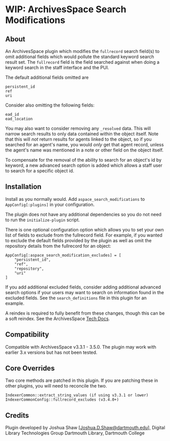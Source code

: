 # WIP: ArchivesSpace Search Modifications

## About

An ArchivesSpace plugin which modifies the `fullrecord` search field(s) to omit
additional fields which would pollute the standard keyword search result set. The 
`fullrecord` field is the field searched against when doing a keyword search in
the staff interface and the PUI.

The default additional fields omitted are
```
persistent_id
ref
uri
```

Consider also omitting the following fields:
```
ead_id
ead_location
```

You may also want to consider removing any `_resolved` data. This will narrow search results
to only data contained within the object itself. Note that this will *not* return results for
agents linked to the object, so if you searched for an agent's name, you would *only* get that
agent record, unless the agent's name was mentioned in a note or other field on the object
itself.

To compensate for the removal of the ability to search for an object's id by keyword,
a new advanced search option is added which allows a staff user to search for a specific
object id.

## Installation

Install as you normally would. Add `aspace_search_modifications` to `AppConfig[:plugins]`
in your configuration.

The plugin does not have any additional dependencies so you do not need to 
run the `initialize-plugin` script.

There is one optional configuration option which allows you to set your own list of fields to
exclude from the fullrecord field. For example, if you wanted to exclude the default fields
provided by the plugin as well as omit the repository details from the fullrecord for an object:
```
AppConfig[:aspace_search_modification_excludes] = [
    "persistent_id",
    "ref",
    "repository",
    "uri"
]
```

If you add additional excluded fields, consider adding additional advanced search options if your users
may want to search on information found in the excluded fields. See the `search_definitions` file in
this plugin for an example.

A reindex is required to fully benefit from these changes, though this can be a soft reindex.
See the ArchivesSpace [Tech Docs](https://archivesspace.github.io/tech-docs/administration/indexes.html).

## Compatibility

Compatible with ArchivesSpace v3.3.1 - 3.5.0. The plugin may work with earlier 3.x versions
but has not been tested.

## Core Overrides

Two core methods are patched in this plugin. If you are patching
these in other plugins, you will need to reconcile the two.

```
IndexerCommon::extract_string_values (if using v3.3.1 or lower)
IndexerCommonConfig::fullrecord_excludes (v3.4.0+)
```

## Credits

Plugin developed by Joshua Shaw [Joshua.D.Shaw@dartmouth.edu], Digital Library Technologies Group
Dartmouth Library, Dartmouth College
